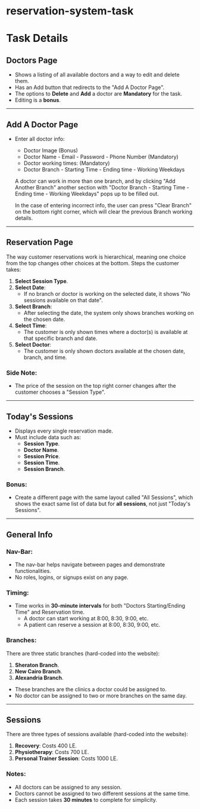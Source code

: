 ﻿# reservation-system-task
# Task Details

## Doctors Page
- Shows a listing of all available doctors and a way to edit and delete them.
- Has an Add button that redirects to the "Add A Doctor Page".
- The options to **Delete** and **Add** a doctor are **Mandatory** for the task.
- Editing is a **bonus**.

---

## Add A Doctor Page
- Enter all doctor info:
  - Doctor Image (Bonus)
  - Doctor Name - Email - Password - Phone Number (Mandatory)
  - Doctor working times: (Mandatory)
  - Doctor Branch - Starting Time - Ending time - Working Weekdays

  A doctor can work in more than one branch, and by clicking "Add Another Branch" another section with "Doctor Branch - Starting Time - Ending time - Working Weekdays" pops up to be filled out.

  In the case of entering incorrect info, the user can press "Clear Branch" on the bottom right corner, which will clear the previous Branch working details.

---

## Reservation Page
The way customer reservations work is hierarchical, meaning one choice from the top changes other choices at the bottom. Steps the customer takes:
1. **Select Session Type**.
2. **Select Date**:
   - If no branch or doctor is working on the selected date, it shows "No sessions available on that date".
3. **Select Branch**:
   - After selecting the date, the system only shows branches working on the chosen date.
4. **Select Time**:
   - The customer is only shown times where a doctor(s) is available at that specific branch and date.
5. **Select Doctor**:
   - The customer is only shown doctors available at the chosen date, branch, and time.

### Side Note:
- The price of the session on the top right corner changes after the customer chooses a "Session Type".

---

## Today's Sessions
- Displays every single reservation made.
- Must include data such as:
  - **Session Type**.
  - **Doctor Name**.
  - **Session Price**.
  - **Session Time**.
  - **Session Branch**.

### Bonus:
- Create a different page with the same layout called "All Sessions", which shows the exact same list of data but for **all sessions**, not just "Today's Sessions".

---

## General Info
### Nav-Bar:
- The nav-bar helps navigate between pages and demonstrate functionalities.
- No roles, logins, or signups exist on any page.

### Timing:
- Time works in **30-minute intervals** for both "Doctors Starting/Ending Time" and Reservation time.
  - A doctor can start working at 8:00, 8:30, 9:00, etc.
  - A patient can reserve a session at 8:00, 8:30, 9:00, etc.

### Branches:
There are three static branches (hard-coded into the website):
1. **Sheraton Branch**.
2. **New Cairo Branch**.
3. **Alexandria Branch**.
- These branches are the clinics a doctor could be assigned to.
- No doctor can be assigned to two or more branches on the same day.

---

## Sessions
There are three types of sessions available (hard-coded into the website):
1. **Recovery**: Costs 400 LE.
2. **Physiotherapy**: Costs 700 LE.
3. **Personal Trainer Session**: Costs 1000 LE.

### Notes:
- All doctors can be assigned to any session.
- Doctors cannot be assigned to two different sessions at the same time.
- Each session takes **30 minutes** to complete for simplicity.

